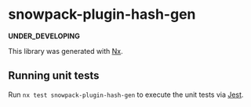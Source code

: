 # snowpack-plugin-hash-gen

__UNDER_DEVELOPING__

This library was generated with [Nx](https://nx.dev).

## Running unit tests

Run `nx test snowpack-plugin-hash-gen` to execute the unit tests via [Jest](https://jestjs.io).
